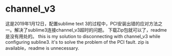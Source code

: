 # channel_v3
这是2019年1月12日，配置sublime text 3的过程中，PCI安装出错的应对方法之一。解决了sublime3连接channel_v3超时的问题。
下载Zip包就可以了，readme是没有用处的。
this is my solution to disconnecting with channel_v3 while configuring subline3. it's to solve the problem of the PCI fault.
zip is available，readme is unnecessary.

